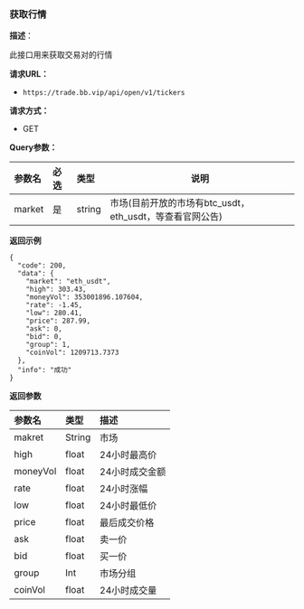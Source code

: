 ### 获取行情

**描述**：

此接口用来获取交易对的行情

**请求URL：** 
- ` https://trade.bb.vip/api/open/v1/tickers `
  
**请求方式：**
- GET 

**Query参数：** 

|参数名|必选|类型|说明|
|:----    |:---|:----- |-----   |
|market |  是  |    string   |    市场(目前开放的市场有btc_usdt，eth_usdt，等查看官网公告)   |


**返回示例**

``` 
{
  "code": 200,
  "data": {
    "market": "eth_usdt",
    "high": 303.43,
    "moneyVol": 353001896.107604,
    "rate": -1.45,
    "low": 280.41,
    "price": 287.99,
    "ask": 0,
    "bid": 0,
    "group": 1,
    "coinVol": 1209713.7373
  },
  "info": "成功"
}

```

**返回参数**

| 参数名          | 类型   | 描述   |
| :----------- |  :--- | :--- |
| makret | String     | 市场 |
| high | float     | 24小时最高价 |
| moneyVol | float     | 24小时成交金额 |
| rate | float     | 24小时涨幅 |
| low | float     | 24小时最低价 |
| price | float     | 最后成交价格 |
| ask | float     | 卖一价 |
| bid |  float     | 买一价 |
| group | Int     | 市场分组 |
| coinVol | float     | 24小时成交量 |